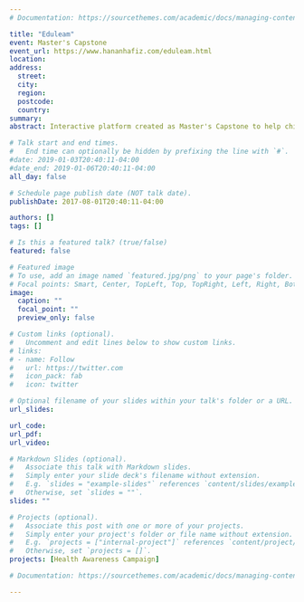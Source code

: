 ```yaml
---
# Documentation: https://sourcethemes.com/academic/docs/managing-content/

title: "Eduleam"
event: Master's Capstone
event_url: https://www.hananhafiz.com/eduleam.html
location:
address:
  street:
  city:
  region:
  postcode:
  country:
summary:
abstract: Interactive platform created as Master's Capstone to help children at pre-school age to learn Arabic and English.

# Talk start and end times.
#   End time can optionally be hidden by prefixing the line with `#`.
#date: 2019-01-03T20:40:11-04:00
#date_end: 2019-01-06T20:40:11-04:00
all_day: false

# Schedule page publish date (NOT talk date).
publishDate: 2017-08-01T20:40:11-04:00

authors: []
tags: []

# Is this a featured talk? (true/false)
featured: false

# Featured image
# To use, add an image named `featured.jpg/png` to your page's folder.
# Focal points: Smart, Center, TopLeft, Top, TopRight, Left, Right, BottomLeft, Bottom, BottomRight.
image:
  caption: ""
  focal_point: ""
  preview_only: false

# Custom links (optional).
#   Uncomment and edit lines below to show custom links.
# links:
# - name: Follow
#   url: https://twitter.com
#   icon_pack: fab
#   icon: twitter

# Optional filename of your slides within your talk's folder or a URL.
url_slides:  

url_code:
url_pdf:
url_video:

# Markdown Slides (optional).
#   Associate this talk with Markdown slides.
#   Simply enter your slide deck's filename without extension.
#   E.g. `slides = "example-slides"` references `content/slides/example-slides.md`.
#   Otherwise, set `slides = ""`.
slides: ""

# Projects (optional).
#   Associate this post with one or more of your projects.
#   Simply enter your project's folder or file name without extension.
#   E.g. `projects = ["internal-project"]` references `content/project/deep-learning/index.md`.
#   Otherwise, set `projects = []`.
projects: [Health Awareness Campaign]

# Documentation: https://sourcethemes.com/academic/docs/managing-content/

---
```

